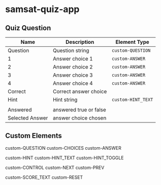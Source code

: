 # samsat-quiz-app

## Quiz Question

| Name            | Description            | Element Type       |
| --------------- | ---------------------- | ------------------ |
| Question        | Question string        | `custom-QUESTION`  |
| 1               | Answer choice 1        | `custom-ANSWER`    |
| 2               | Answer choice 2        | `custom-ANSWER`    |
| 3               | Answer choice 3        | `custom-ANSWER`    |
| 4               | Answer choice 4        | `custom-ANSWER`    |
| Correct         | Correct answer choice  |
| Hint            | Hint string            | `custom-HINT_TEXT` |
|                 |                        |
| Answered        | answered true or false |
| Selected Answer | answer choice chosen   |

## Custom Elements

custom-QUESTION
custom-CHOICES
custom-ANSWER

custom-HINT
custom-HINT_TEXT
custom-HINT_TOGGLE

custom-CONTROL
custom-NEXT
custom-PREV

custom-SCORE_TEXT
custom-RESET
